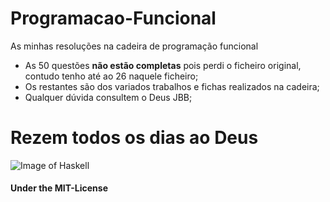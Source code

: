 # Programacao-Funcional
As minhas resoluções na cadeira de programação funcional

- As 50 questões **não estão completas** pois perdi o ficheiro original, contudo tenho até ao 26 naquele ficheiro;
- Os restantes são dos variados trabalhos e fichas realizados na cadeira;
- Qualquer dúvida consultem o Deus JBB;

# Rezem todos os dias ao Deus
![Image of Haskell](https://wiki.haskell.org/wikiupload/2/28/Haskell-Logo.png)


#### Under the MIT-License
